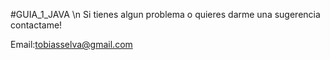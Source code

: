 #GUIA_1_JAVA \n
Si tienes algun problema o quieres darme una sugerencia contactame!

Email:tobiasselva@gmail.com
